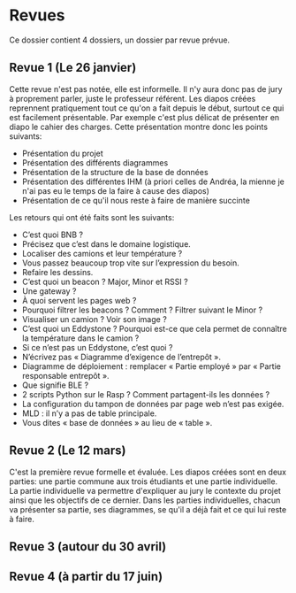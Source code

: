 # Revues

Ce dossier contient 4 dossiers, un dossier par revue prévue.

## Revue 1 (Le 26 janvier)

Cette revue n'est pas notée, elle est informelle. Il n'y aura donc pas de jury à proprement parler, juste le professeur référent. Les diapos créées reprennent pratiquement tout ce qu'on a fait depuis le début, surtout ce qui est facilement présentable. Par exemple c'est plus délicat de présenter en diapo le cahier des charges. Cette présentation montre donc les points suivants:

+ Présentation du projet
+ Présentation des différents diagrammes
+ Présentation de la structure de la base de données
+ Présentation des différentes IHM (à priori celles de Andréa, la mienne je n'ai pas eu le temps de la faire à cause des diapos)
+ Présentation de ce qu'il nous reste à faire de manière succinte

Les retours qui ont été faits sont les suivants:

+ C’est quoi BNB ?
+ Précisez que c’est dans le domaine logistique.
+ Localiser des camions et leur température ?
+ Vous passez beaucoup trop vite sur l’expression du besoin.
+ Refaire les dessins.
+ C’est quoi un beacon ? Major, Minor et RSSI ?
+ Une gateway ?
+ À quoi servent les pages web ?
+ Pourquoi filtrer les beacons ? Comment ? Filtrer suivant le Minor ?
+ Visualiser un camion ? Voir son image ?
+ C’est quoi un Eddystone ? Pourquoi est-ce que cela permet de connaître la température
dans le camion ?
+ Si ce n’est pas un Eddystone, c’est quoi ?
+ N’écrivez pas « Diagramme d’exigence de l’entrepôt ».
+ Diagramme de déploiement : remplacer « Partie employé » par « Partie responsable
entrepôt ».
+ Que signifie BLE ?
+ 2 scripts Python sur le Rasp ? Comment partagent-ils les données ?
+ La configuration du tampon de données par page web n’est pas exigée.
+ MLD : il n’y a pas de table principale.
+ Vous dites « base de données » au lieu de « table ».

## Revue 2 (Le 12 mars)

C'est la première revue formelle et évaluée. Les diapos créées sont en deux parties: une partie commune aux trois étudiants et une partie individuelle. La partie individuelle va permettre d'expliquer au jury le contexte du projet ainsi que les objectifs de ce dernier. Dans les parties individuelles, chacun va présenter sa partie, ses diagrammes, se qu'il a déjà fait et ce qui lui reste à faire.

## Revue 3 (autour du 30 avril)

## Revue 4 (à partir du 17 juin)
